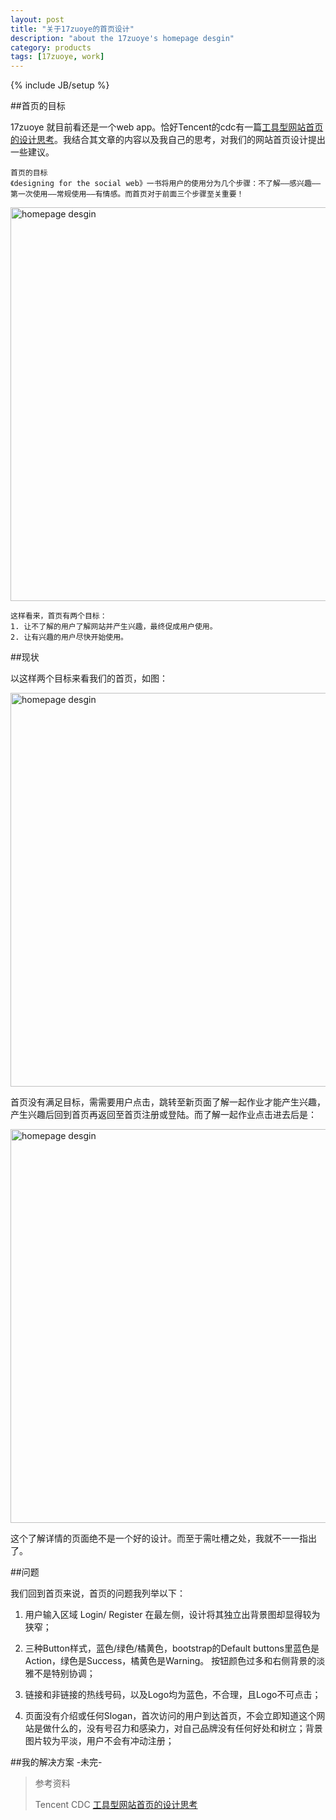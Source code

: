 ```yaml
---
layout: post
title: "关于17zuoye的首页设计"
description: "about the 17zuoye's homepage desgin"
category: products
tags: [17zuoye, work]
---
```

{% include JB/setup %}

##首页的目标

17zuoye 就目前看还是一个web app。恰好Tencent的cdc有一篇[工具型网站首页的设计思考](http://cdc.tencent.com/?p=5220)。我结合其文章的内容以及我自己的思考，对我们的网站首页设计提出一些建议。

	首页的目标  
	《designing for the social web》一书将用户的使用分为几个步骤：不了解——感兴趣——第一次使用——常规使用——有情感。而首页对于前面三个步骤至关重要！
 	
<a href="http://cdc.tencent.com/wp-content/uploads/2012/02/13.jpg" alt=""><img src="http://cdc.tencent.com/wp-content/uploads/2012/02/13.jpg" width='630' alt='homepage desgin'/></a>

	这样看来，首页有两个目标：  
	1. 让不了解的用户了解网站并产生兴趣，最终促成用户使用。  
	2. 让有兴趣的用户尽快开始使用。

##现状

以这样两个目标来看我们的首页，如图：

<a href="http://linblog.b0.upaiyun.com/lin/17zuoye/hompage.jpg" alt=""><img src="http://linblog.b0.upaiyun.com/lin/17zuoye/homepage.jpg" width='630' alt='homepage desgin'/></a>

首页没有满足目标，需需要用户点击，跳转至新页面了解一起作业才能产生兴趣，产生兴趣后回到首页再返回至首页注册或登陆。而了解一起作业点击进去后是：

<a href="http://linblog.b0.upaiyun.com/lin/17zuoye/intro.jpg" alt=""><img src="http://linblog.b0.upaiyun.com/lin/17zuoye/intro.jpg" width='630' alt='homepage desgin'/></a>

这个了解详情的页面绝不是一个好的设计。而至于需吐槽之处，我就不一一指出了。

##问题

我们回到首页来说，首页的问题我列举以下：

1. 用户输入区域 Login/ Register 在最左侧，设计将其独立出背景图却显得较为狭窄；

2. 三种Button样式，蓝色/绿色/橘黄色，bootstrap的Default buttons里蓝色是Action，绿色是Success，橘黄色是Warning。 按钮颜色过多和右侧背景的淡雅不是特别协调；

3. 链接和非链接的热线号码，以及Logo均为蓝色，不合理，且Logo不可点击；  

4. 页面没有介绍或任何Slogan，首次访问的用户到达首页，不会立即知道这个网站是做什么的，没有号召力和感染力，对自己品牌没有任何好处和树立；背景图片较为平淡，用户不会有冲动注册；

##我的解决方案
-未完-


> 参考资料  
> 
> Tencent CDC [工具型网站首页的设计思考](http://cdc.tencent.com/?p=5220)
> 
